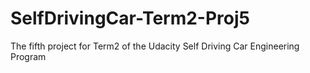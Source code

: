 # SelfDrivingCar-Term2-Proj5
The fifth project for Term2 of the Udacity Self Driving Car Engineering Program
